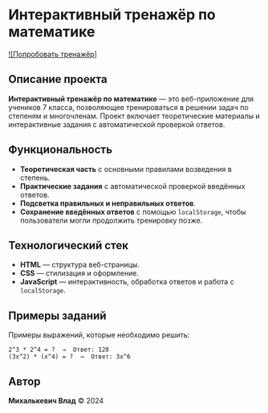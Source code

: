 # Интерактивный тренажёр по математике
[![Попробовать тренажёр]](https://mihalkevitc.github.io/for_Stephi/)

## Описание проекта
**Интерактивный тренажёр по математике** — это веб-приложение для учеников 7 класса, позволяющее тренироваться в решении задач по степеням и многочленам. Проект включает теоретические материалы и интерактивные задания с автоматической проверкой ответов.

## Функциональность
- **Теоретическая часть** с основными правилами возведения в степень.
- **Практические задания** с автоматической проверкой введённых ответов.
- **Подсветка правильных и неправильных ответов**.
- **Сохранение введённых ответов** с помощью `localStorage`, чтобы пользователи могли продолжить тренировку позже.

## Технологический стек
- **HTML** — структура веб-страницы.
- **CSS** — стилизация и оформление.
- **JavaScript** — интерактивность, обработка ответов и работа с `localStorage`.

## Примеры заданий
Примеры выражений, которые необходимо решить:
```
2^3 * 2^4 = ?  →  Ответ: 128
(3x^2) * (x^4) = ?  →  Ответ: 3x^6
```

## Автор
**Михалькевич Влад** © 2024


